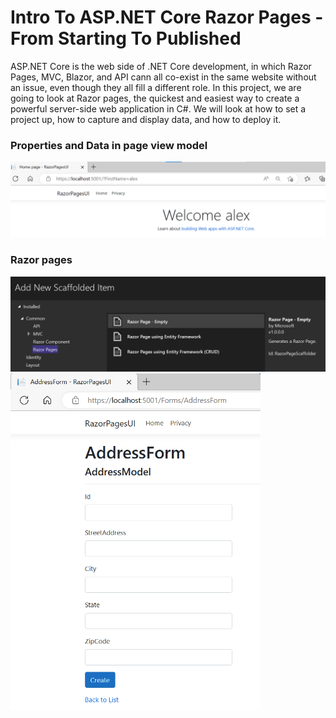 # Intro To ASP.NET Core Razor Pages - From Starting To Published

ASP.NET Core is the web side of .NET Core development, in which Razor Pages, MVC, Blazor, and API cann all co-exist in the same website without an issue, even though they all fill a different role. In this project, we are going to look at Razor pages, the quickest and easiest way to create a powerful server-side web application in C#. We will look at how to set a project up, how to capture and display data, and how to deploy it.


### Properties and Data in page view model

<img src="/pictures/binding.png" title="binding"  width="800">


### Razor pages

<img src="/pictures/pages.png" title="pages"  width="800">
<img src="/pictures/address_form.png" title="address form"  width="400">



